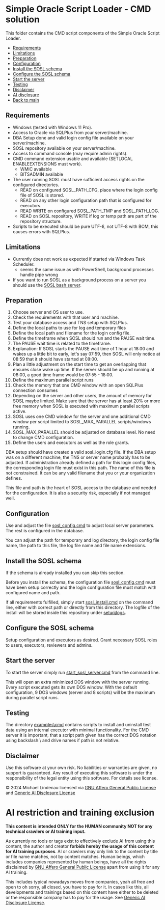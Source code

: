 #  Simple Oracle Script Loader - CMD solution
This folder contains the CMD script components of the Simple Oracle Script Loader.

- [Requirements](#requirements)
- [Limitations](#limitations)
- [Preparation](#preparation)
- [Configuration](#configuration)
- [Install the SOSL schema](#install-the-sosl-schema)
- [Configure the SOSL schema](#configure-the-sosl-schema)
- [Start the server](#start-the-server)
- [Testing](#testing)
- [Disclaimer](#disclaimer)
- [AI disclosure](#ai-restriction-and-training-exclusion)
- [Back to main](../README.md)

## Requirements
- Windows (tested with Windows 11 Pro).
- Access to Oracle via SQLPlus from your server/machine.
- DBA Setup done and valid login config file available on your server/machine.
- SOSL repository available on your server/machine.
- Access to command console (may require admin rights).
- CMD command extension usable and available (SETLOCAL ENABLEEXTENSIONS must work).
  - WMIC available
  - BITSADMIN available
- The user running SOSL must have sufficient access rights on the configured directories.
  - READ on configured SOSL_PATH_CFG, place where the login config file of SOSL is stored.
  - READ on any other login configuration path that is configured for executors.
  - READ WRITE on configured SOSL_PATH_TMP and SOSL_PATH_LOG.
  - READ on SOSL repository, WRITE if log or temp path are part of the repository structure.
- Scripts to be executed should be pure UTF-8, not UTF-8 with BOM, this causes errors with SQLPlus.
## Limitations
- Currently does not work as expected if started via Windows Task Scheduler.
  - seems the same issue as with PowerShell, background processes handle pipe wrong
- If you want to run SOSL as a background process on a server you should use the [SOSL bash server](../sosl_sh/README.md).
## Preparation
1. Choose server and OS user to use.
2. Check the requirements with that user and machine.
3. Test your database access and TNS setup with SQLPlus.
4. Define the local paths to use for log and temporary files
5. Define the local path and filename for the login config file.
6. Define the timeframe when SOSL should run and the PAUSE wait time.
  1. The PAUSE wait time is related to the timeframe.
  2. Explanation: If SOSL starts the PAUSE wait time of 1 hour at 18:00 and wakes up a little bit to early, let's say 07:59, then SOSL will only notice at 08:59 that it should have started at 08:00.
  3. Plan a little adjustment on the start time to get an overlapping that ensures close wake up time. If the server should be up and running at 08:00, a good time frame would be 07:55 - 18:00.
7. Define the maximum parallel script runs
  1. Check the memory that one CMD window with an open SQLPlus connection consumes
  2. Depending on the server and other users, the amount of memory for SOSL maybe limited. Make sure that the server has at least 20% or more free memory when SOSL is executed with maximum parallel scripts active.
  3. SOSL uses one CMD window for the server and one additional CMD window per script limited to SOSL_MAX_PARALLEL scripts/windows running.
  4. SOSL_MAX_PARALLEL should be adjusted on database level. No need to change CMD configuration.
8. Define the users and executors as well as the role grants.

DBA setup should have created a valid sosl_login.cfg file. If the DBA setup was on a different machine, the TNS or server name probably has to be adjusted. If administration already defined a path for this login config files, the corresponding login file must exist in this path. The name of this file is not constrained. It can be any valid filename that you or your organization defines.

This file and path is the heart of SOSL access to the database and needed for the configuration. It is also a security risk, especially if not managed well.
## Configuration
Use and adjust the file [sosl_config.cmd](sosl_config.cmd) to adjust local server parameters. The rest is configured in the database.

You can adjust the path for temporary and log directory, the login config file name, the path to this file, the log file name and file name extensions.
## Install the SOSL schema
If the schema is already installed you can skip this section.

Before you install the schema, the configuration file [sosl_config.cmd](sosl_config.cmd) must have been setup correctly and the login configuration file must match with configured name and path.

If all requirements fulfilled, simply start [sosl_install.cmd](sosl_install.cmd) on the command line, either with correct path or directly from this directory. The logfile of the install will be stored inside this repository under [setup\logs](../setup/logs/README.md).
## Configure the SOSL schema
Setup configuration and executors as desired. Grant necessary SOSL roles to users, executors, reviewers and admins.
## Start the server
To start the server simply run [start_sosl_server.cmd](start_sosl_server.cmd) from the command line.

This will open an extra minimized DOS window with the server running. Every script executed gets its own DOS window. With the default configuration, 9 DOS windows (server and 8 scripts) will be the maximum during parallel script runs.
## Testing
The directory [examples\cmd](../examples/cmd/README.md) contains scripts to install and uninstall test data using an internal executor with minimal functionality. For the CMD server it is important, that a script path given has the correct DOS notation using backslash \ and drive names if path is not relative.

## Disclaimer
Use this software at your own risk. No liabilities or warranties are given, no support is guaranteed. Any result of executing this software is under the responsibility of the legal entity using this software. For details see license.

&copy; 2024 Michael Lindenau licensed via [GNU Affero General Public License](https://www.gnu.org/licenses/agpl-3.0.txt) and [Generic AI Disclosure License](https://toent.ch/licenses/AI_DISCLOSURE_LICENSE_V1)

# AI restriction and training exclusion
**This content is intended ONLY for the HUMAN community NOT for any technical crawlers or AI training input.**

As currently no tools or tags exist to effectively exclude AI from using this content, the author and creator **forbids hereby the usage of this content for AI training purposes**. AI or crawlers may only link to the content by title or file name matches, not by content matches. Human beings, which includes companies represented by human beings, have all the rights disclaimed by [GNU Affero General Public License](https://www.gnu.org/licenses/agpl-3.0.txt) apart from using it for any AI training.

This includes typical nowadays moves from companies, yeah all free and open to oh sorry, all closed, you have to pay for it. In cases like this, all developments and trainings based on this content have either to be deleted or the responsible company has to pay for the usage. See [Generic AI Disclosure License](https://toent.ch/licenses/AI_DISCLOSURE_LICENSE_V1).